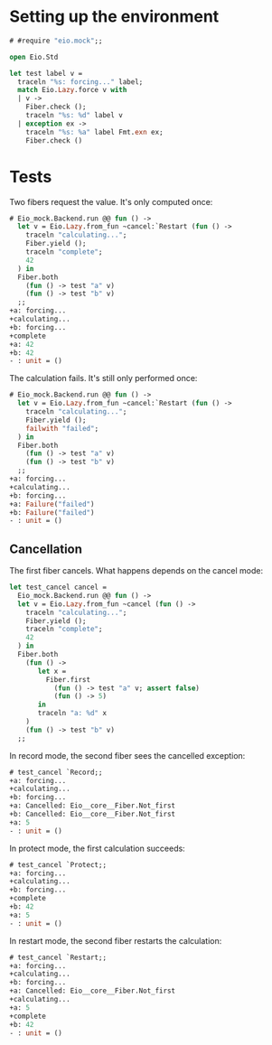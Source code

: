 # Setting up the environment

```ocaml
# #require "eio.mock";;
```
```ocaml
open Eio.Std

let test label v =
  traceln "%s: forcing..." label;
  match Eio.Lazy.force v with
  | v ->
    Fiber.check ();
    traceln "%s: %d" label v
  | exception ex ->
    traceln "%s: %a" label Fmt.exn ex;
    Fiber.check ()
```

# Tests

Two fibers request the value. It's only computed once:

```ocaml
# Eio_mock.Backend.run @@ fun () ->
  let v = Eio.Lazy.from_fun ~cancel:`Restart (fun () ->
    traceln "calculating...";
    Fiber.yield ();
    traceln "complete";
    42
  ) in
  Fiber.both
    (fun () -> test "a" v)
    (fun () -> test "b" v)
  ;;
+a: forcing...
+calculating...
+b: forcing...
+complete
+a: 42
+b: 42
- : unit = ()
```

The calculation fails. It's still only performed once:

```ocaml
# Eio_mock.Backend.run @@ fun () ->
  let v = Eio.Lazy.from_fun ~cancel:`Restart (fun () ->
    traceln "calculating...";
    Fiber.yield ();
    failwith "failed";
  ) in
  Fiber.both
    (fun () -> test "a" v)
    (fun () -> test "b" v)
  ;;
+a: forcing...
+calculating...
+b: forcing...
+a: Failure("failed")
+b: Failure("failed")
- : unit = ()
```

## Cancellation

The first fiber cancels. What happens depends on the cancel mode:

```ocaml
let test_cancel cancel =
  Eio_mock.Backend.run @@ fun () ->
  let v = Eio.Lazy.from_fun ~cancel (fun () ->
    traceln "calculating...";
    Fiber.yield ();
    traceln "complete";
    42
  ) in
  Fiber.both
    (fun () ->
       let x =
         Fiber.first
           (fun () -> test "a" v; assert false)
           (fun () -> 5)
       in
       traceln "a: %d" x
    )
    (fun () -> test "b" v)
  ;;
```

In record mode, the second fiber sees the cancelled exception:

```ocaml
# test_cancel `Record;;
+a: forcing...
+calculating...
+b: forcing...
+a: Cancelled: Eio__core__Fiber.Not_first
+b: Cancelled: Eio__core__Fiber.Not_first
+a: 5
- : unit = ()
```

In protect mode, the first calculation succeeds:

```ocaml
# test_cancel `Protect;;
+a: forcing...
+calculating...
+b: forcing...
+complete
+b: 42
+a: 5
- : unit = ()
```

In restart mode, the second fiber restarts the calculation:

```ocaml
# test_cancel `Restart;;
+a: forcing...
+calculating...
+b: forcing...
+a: Cancelled: Eio__core__Fiber.Not_first
+calculating...
+a: 5
+complete
+b: 42
- : unit = ()
```
